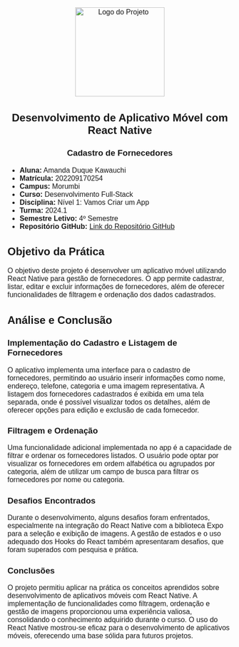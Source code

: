 <style>
.custom-font {
font-family:  'Arial', sans-serif; font-size: 16px;
}
</style>

<div class="custom-font">

<p align="center">
<img src="https://i.pinimg.com/originals/1a/21/6f/1a216fb0afdce66e7ffd9c9dbfce393b.jpg" alt="Logo do Projeto" width="200"/>
</p>
<h2 align="center">Desenvolvimento de Aplicativo Móvel com React Native</h2>
<h3 align="center">Cadastro de Fornecedores</h3>

* **Aluna:** Amanda Duque Kawauchi
* **Matrícula:** 202209170254
* **Campus:** Morumbi
* **Curso:** Desenvolvimento Full-Stack
* **Disciplina:** Nível 1: Vamos Criar um App
* **Turma:** 2024.1
* **Semestre Letivo:** 4º Semestre
* **Repositório GitHub:** [Link do Repositório GitHub](https://github.com/madukisp/react-native-missao1-mundo4)

## Objetivo da Prática

O objetivo deste projeto é desenvolver um aplicativo móvel utilizando React Native para gestão de fornecedores. O app permite cadastrar, listar, editar e excluir informações de fornecedores, além de oferecer funcionalidades de filtragem e ordenação dos dados cadastrados.

## Análise e Conclusão

### Implementação do Cadastro e Listagem de Fornecedores

O aplicativo implementa uma interface para o cadastro de fornecedores, permitindo ao usuário inserir informações como nome, endereço, telefone, categoria e uma imagem representativa. A listagem dos fornecedores cadastrados é exibida em uma tela separada, onde é possível visualizar todos os detalhes, além de oferecer opções para edição e exclusão de cada fornecedor.

### Filtragem e Ordenação

Uma funcionalidade adicional implementada no app é a capacidade de filtrar e ordenar os fornecedores listados. O usuário pode optar por visualizar os fornecedores em ordem alfabética ou agrupados por categoria, além de utilizar um campo de busca para filtrar os fornecedores por nome ou categoria.

### Desafios Encontrados

Durante o desenvolvimento, alguns desafios foram enfrentados, especialmente na integração do React Native com a biblioteca Expo para a seleção e exibição de imagens. A gestão de estados e o uso adequado dos Hooks do React também apresentaram desafios, que foram superados com pesquisa e prática.

### Conclusões

O projeto permitiu aplicar na prática os conceitos aprendidos sobre desenvolvimento de aplicativos móveis com React Native. A implementação de funcionalidades como filtragem, ordenação e gestão de imagens proporcionou uma experiência valiosa, consolidando o conhecimento adquirido durante o curso. O uso do React Native mostrou-se eficaz para o desenvolvimento de aplicativos móveis, oferecendo uma base sólida para futuros projetos.

</div>
